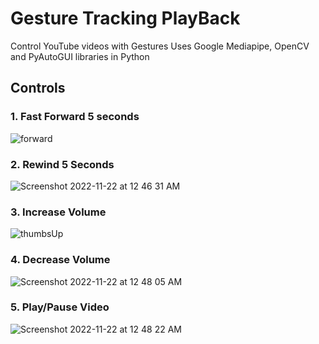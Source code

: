 # Gesture Tracking PlayBack
Control YouTube videos with Gestures
Uses Google Mediapipe, OpenCV and PyAutoGUI libraries in Python


## Controls
### 1. Fast Forward 5 seconds
![forward](https://user-images.githubusercontent.com/44002551/203234888-8fc32125-a8b0-428e-9547-ac94b4a5f468.png)

### 2. Rewind 5 Seconds
![Screenshot 2022-11-22 at 12 46 31 AM](https://user-images.githubusercontent.com/44002551/203235065-29a207f2-31c9-4ce7-a440-cd8b5ddf7391.png)

### 3. Increase Volume
![thumbsUp](https://user-images.githubusercontent.com/44002551/203235144-c014eae0-44a1-4831-b7de-029560514faa.png)

### 4. Decrease Volume
![Screenshot 2022-11-22 at 12 48 05 AM](https://user-images.githubusercontent.com/44002551/203235236-92a98fd0-7331-430f-92cc-1b5baffca798.png)

### 5. Play/Pause Video
![Screenshot 2022-11-22 at 12 48 22 AM](https://user-images.githubusercontent.com/44002551/203235263-07b06d1d-7220-44df-a084-e4f6e3d4b20d.png)

